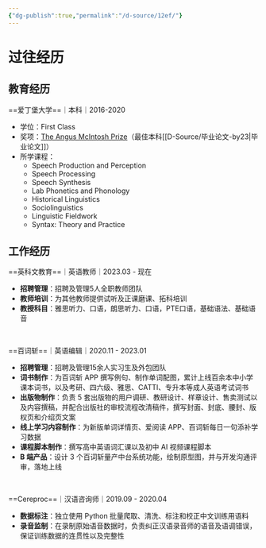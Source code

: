 ```yaml
---
{"dg-publish":true,"permalink":"/d-source/12ef/"}
---
```


# 过往经历

## 教育经历
==爱丁堡大学==｜本科｜2016-2020
- 学位：First Class
- 奖项：[The Angus McIntosh Prize](http://www.amc.lel.ed.ac.uk/students/prizes/)（最佳本科[[D-Source/毕业论文-by23\|毕业论文]]）
- 所学课程：
	- Speech Production and Perception  
	- Speech Processing  
	- Speech Synthesis  
	- Lab Phonetics and Phonology  
	- Historical Linguistics  
	- Sociolinguistics  
	- Linguistic Fieldwork  
	- Syntax: Theory and Practice

## 工作经历
==英科文教育==｜英语教师｜2023.03 - 现在
- **招聘管理**：招聘及管理5人全职教师团队
- **教师培训**：为其他教师提供试听及正课磨课、拓科培训
- **教授科目**：雅思听力、口语，朗思听力、口语，PTE口语，基础语法、基础语音

&nbsp;

==百词斩==｜英语编辑｜2020.11 - 2023.01
- **招聘管理**：招聘及管理15余人实习生及外包团队
- **词书制作**：为百词斩 APP 撰写例句、制作单词配图，累计上线百余本中小学课本词书，以及考研、四六级、雅思、CATTI、专升本等成人英语考试词书
- **出版物制作**：负责 5 套出版物的用户调研、教研设计、样章设计、售卖测试以及内容撰稿，并配合出版社的审校流程改清稿件，撰写封面、封底、腰封、版权页和介绍页文案
- **线上学习内容制作**：为新版单词详情页、爱阅读 APP、百词斩每日一句添补学习数据
- **课程脚本制作**：撰写高中英语词汇课以及初中 AI 视频课程脚本
- **B 端产品**：设计 3 个百词斩量产中台系统功能，绘制原型图，并与开发沟通评审，落地上线  


&nbsp;

==Cereproc==｜汉语咨询师｜2019.09 - 2020.04
- **数据标注**：独立使用 Python 批量爬取、清洗、标注和校正中文训练用语料
- **录音监制**：在录制原始语音数据时，负责纠正汉语录音师的语音及语调错误，保证训练数据的连贯性以及完整性